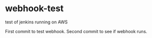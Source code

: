 # webhook-test
test of jenkins running on AWS

First commit to test webhook.
Second commit to see if webhook runs.

